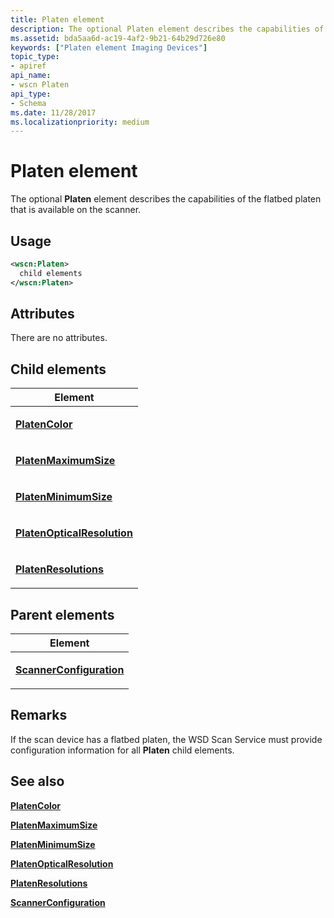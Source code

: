 ```yaml
---
title: Platen element
description: The optional Platen element describes the capabilities of the flatbed platen that is available on the scanner.
ms.assetid: bda5aa6d-ac19-4af2-9b21-64b29d726e80
keywords: ["Platen element Imaging Devices"]
topic_type:
- apiref
api_name:
- wscn Platen
api_type:
- Schema
ms.date: 11/28/2017
ms.localizationpriority: medium
---
```


# Platen element


The optional **Platen** element describes the capabilities of the flatbed platen that is available on the scanner.

Usage
-----

```xml
<wscn:Platen>
  child elements
</wscn:Platen>
```

Attributes
----------

There are no attributes.

## Child elements


<table>
<colgroup>
<col width="100%" />
</colgroup>
<thead>
<tr class="header">
<th>Element</th>
</tr>
</thead>
<tbody>
<tr class="odd">
<td><p><a href="platencolor.md" data-raw-source="[&lt;strong&gt;PlatenColor&lt;/strong&gt;](platencolor.md)"><strong>PlatenColor</strong></a></p></td>
</tr>
<tr class="even">
<td><p><a href="platenmaximumsize.md" data-raw-source="[&lt;strong&gt;PlatenMaximumSize&lt;/strong&gt;](platenmaximumsize.md)"><strong>PlatenMaximumSize</strong></a></p></td>
</tr>
<tr class="odd">
<td><p><a href="platenminimumsize.md" data-raw-source="[&lt;strong&gt;PlatenMinimumSize&lt;/strong&gt;](platenminimumsize.md)"><strong>PlatenMinimumSize</strong></a></p></td>
</tr>
<tr class="even">
<td><p><a href="platenopticalresolution.md" data-raw-source="[&lt;strong&gt;PlatenOpticalResolution&lt;/strong&gt;](platenopticalresolution.md)"><strong>PlatenOpticalResolution</strong></a></p></td>
</tr>
<tr class="odd">
<td><p><a href="platenresolutions.md" data-raw-source="[&lt;strong&gt;PlatenResolutions&lt;/strong&gt;](platenresolutions.md)"><strong>PlatenResolutions</strong></a></p></td>
</tr>
</tbody>
</table>

## Parent elements


<table>
<colgroup>
<col width="100%" />
</colgroup>
<thead>
<tr class="header">
<th>Element</th>
</tr>
</thead>
<tbody>
<tr class="odd">
<td><p><a href="scannerconfiguration.md" data-raw-source="[&lt;strong&gt;ScannerConfiguration&lt;/strong&gt;](scannerconfiguration.md)"><strong>ScannerConfiguration</strong></a></p></td>
</tr>
</tbody>
</table>

Remarks
-------

If the scan device has a flatbed platen, the WSD Scan Service must provide configuration information for all **Platen** child elements.

## See also


[**PlatenColor**](platencolor.md)

[**PlatenMaximumSize**](platenmaximumsize.md)

[**PlatenMinimumSize**](platenminimumsize.md)

[**PlatenOpticalResolution**](platenopticalresolution.md)

[**PlatenResolutions**](platenresolutions.md)

[**ScannerConfiguration**](scannerconfiguration.md)

 

 






